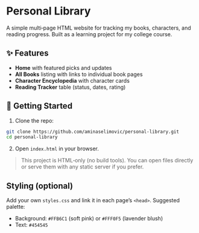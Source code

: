 # Personal Library


A simple multi‑page HTML website for tracking my books, characters, and reading progress. Built as a learning project for my college course.


## ✨ Features
- **Home** with featured picks and updates
- **All Books** listing with links to individual book pages
- **Character Encyclopedia** with character cards
- **Reading Tracker** table (status, dates, rating)

## 🚀 Getting Started
1. Clone the repo:
 ```bash
 git clone https://github.com/aminaselimovic/personal-library.git
 cd personal-library
 ```
2. Open `index.html` in your browser.
> This project is HTML‑only (no build tools). You can open files directly or
serve them with any static server if you prefer.
## Styling (optional)
Add your own `styles.css` and link it in each page’s `<head>`. Suggested
palette:
- Background: `#FFB6C1` (soft pink) or `#FFF0F5` (lavender blush)
- Text: `#454545`

